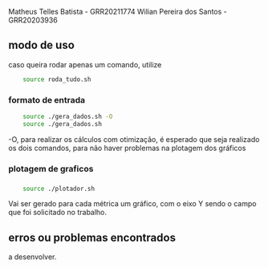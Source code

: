 Matheus Telles Batista - GRR20211774
Wilian Pereira dos Santos - GRR20203936

## modo de uso
caso queira rodar apenas um comando, utilize
```bash
    source roda_tudo.sh
```

### formato de entrada
```bash
    source ./gera_dados.sh -O
    source ./gera_dados.sh
```
-O, para realizar os cálculos com otimização, é esperado que seja realizado os dois comandos, para não haver problemas na plotagem dos gráficos
### plotagem de graficos
###
```bash
    source ./plotador.sh
```
Vai ser gerado para cada métrica um gráfico, com o eixo Y sendo o campo que foi solicitado no trabalho.


## erros ou problemas encontrados

a desenvolver.
